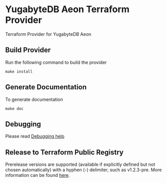 # YugabyteDB Aeon Terraform Provider

Terraform Provider for YugabyteDB Aeon

## Build Provider

Run the following command to build the provider

```shell
make install
```

## Generate Documentation

To generate documentation

```shell
make doc
```

## Debugging

Please read [Debugging help](./DEBUGGING.md)

## Release to Terraform Public Registry

Prerelease versions are supported (available if explicitly defined but not chosen automatically) with a hyphen (-) delimiter, such as v1.2.3-pre. More information can be found [here](https://www.terraform.io/registry/providers/publishing#creating-a-github-release).